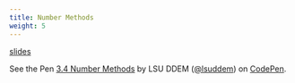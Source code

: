 ```yaml
---
title: Number Methods
weight: 5
---
```


[slides](presentation)

<p data-height="600" data-theme-id="33744" data-slug-hash="9e712d38fdce87429b1536064a5f8422" data-default-tab="js" data-user="lsuddem" data-embed-version="2" data-pen-title="3.4 Number Methods" data-editable="true" class="codepen">See the Pen <a href="https://codepen.io/lsuddem/pen/9e712d38fdce87429b1536064a5f8422/">3.4 Number Methods</a> by LSU DDEM (<a href="https://codepen.io/lsuddem">@lsuddem</a>) on <a href="https://codepen.io">CodePen</a>.</p>
<script async src="https://static.codepen.io/assets/embed/ei.js"></script>